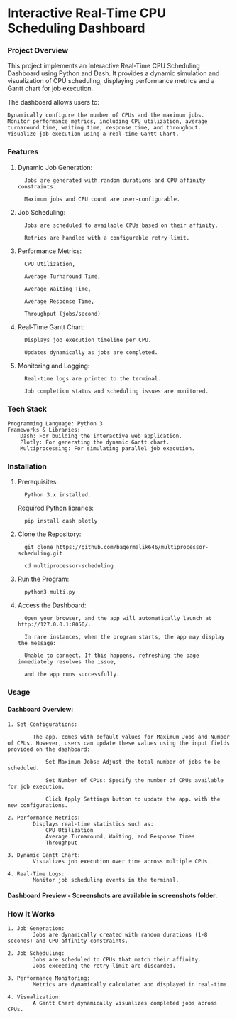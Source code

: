 

# Interactive Real-Time CPU Scheduling Dashboard

### Project Overview

This project implements an Interactive Real-Time CPU Scheduling Dashboard using Python and Dash. It provides a dynamic simulation and visualization of CPU scheduling, displaying performance metrics and a Gantt chart for job execution.

The dashboard allows users to:

    Dynamically configure the number of CPUs and the maximum jobs.
    Monitor performance metrics, including CPU utilization, average turnaround time, waiting time, response time, and throughput.
    Visualize job execution using a real-time Gantt Chart.

### Features

   1. Dynamic Job Generation:

            Jobs are generated with random durations and CPU affinity constraints.

            Maximum jobs and CPU count are user-configurable.

   2. Job Scheduling:

            Jobs are scheduled to available CPUs based on their affinity.

            Retries are handled with a configurable retry limit.

   3. Performance Metrics:

            CPU Utilization,

            Average Turnaround Time,

            Average Waiting Time,

            Average Response Time,

            Throughput (jobs/second)

   4. Real-Time Gantt Chart:

            Displays job execution timeline per CPU.

            Updates dynamically as jobs are completed.

   5. Monitoring and Logging:

            Real-time logs are printed to the terminal.

            Job completion status and scheduling issues are monitored.


### Tech Stack

    Programming Language: Python 3
    Frameworks & Libraries:
        Dash: For building the interactive web application.
        Plotly: For generating the dynamic Gantt chart.
        Multiprocessing: For simulating parallel job execution.


### Installation

   1. Prerequisites:

            Python 3.x installed.

        Required Python libraries:

            pip install dash plotly

   2. Clone the Repository:

            git clone https://github.com/baqermalik646/multiprocessor-scheduling.git

            cd multiprocessor-scheduling

   3. Run the Program:

            python3 multi.py

   4. Access the Dashboard:

            Open your browser, and the app will automatically launch at http://127.0.0.1:8050/.

            In rare instances, when the program starts, the app may display the message: 
            
            Unable to connect. If this happens, refreshing the page immediately resolves the issue, 
            
            and the app runs successfully.


### Usage
#### Dashboard Overview:

    1. Set Configurations:
    
            The app. comes with default values for Maximum Jobs and Number of CPUs. However, users can update these values using the input fields provided on the dashboard:

                Set Maximum Jobs: Adjust the total number of jobs to be scheduled.

                Set Number of CPUs: Specify the number of CPUs available for job execution.

                Click Apply Settings button to update the app. with the new configurations.

    2. Performance Metrics:
            Displays real-time statistics such as:
                CPU Utilization
                Average Turnaround, Waiting, and Response Times
                Throughput

    3. Dynamic Gantt Chart:
            Visualizes job execution over time across multiple CPUs.

    4. Real-Time Logs:
            Monitor job scheduling events in the terminal.

        
#### Dashboard Preview - Screenshots are available in screenshots folder.

### How It Works

    1. Job Generation:
            Jobs are dynamically created with random durations (1-8 seconds) and CPU affinity constraints.

    2. Job Scheduling:
            Jobs are scheduled to CPUs that match their affinity.
            Jobs exceeding the retry limit are discarded.

    3. Performance Monitoring:
            Metrics are dynamically calculated and displayed in real-time.

    4. Visualization:
            A Gantt Chart dynamically visualizes completed jobs across CPUs.

